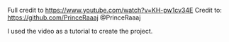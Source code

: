 Full credit to https://www.youtube.com/watch?v=KH-pw1cv34E
Credit to: https://github.com/PrinceRaaaj @PrinceRaaaj

I used the video as a tutorial to create the project.
